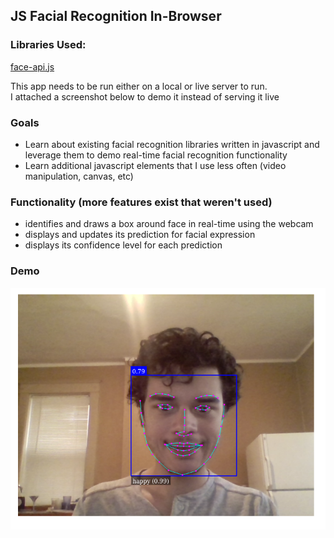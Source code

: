 ## JS Facial Recognition In-Browser

### Libraries Used:  
[face-api.js](https://github.com/justadudewhohacks/face-api.js/blob/master/README.md)  

This app needs to be run either on a local or live server to run.  
I attached a screenshot below to demo it instead of serving it live  

### Goals  
- Learn about existing facial recognition libraries written in javascript and leverage them to demo real-time facial recognition functionality  
- Learn additional javascript elements that I use less often (video manipulation, canvas, etc)  

### Functionality (more features exist that weren't used)  
- identifies and draws a box around face in real-time using the webcam  
- displays and updates its prediction for facial expression
- displays its confidence level for each prediction

### Demo  
![Demo Screenshot](/images/js-face-recog-scrnsht.png?raw=true "Demo Screenshot")
